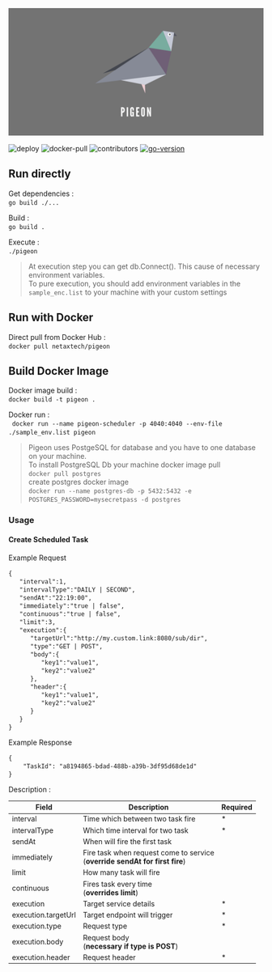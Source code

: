 
![Pigeon](img/pigeon.png)

![deploy](https://github.com/Platron-Tech/pigeon/workflows/Go/badge.svg)
![docker-pull](https://img.shields.io/docker/pulls/netaxtech/pigeon)
![contributors](https://img.shields.io/github/contributors/platron-tech/pigeon)
[![go-version](https://img.shields.io/github/go-mod/go-version/Platron-Tech/pigeon.svg)](https://github.com/Platron-Tech/pigeon)

## Run directly

Get dependencies :\
```go build ./...```

Build :\
```go build .```

Execute :\
```./pigeon```

> At execution step you can get db.Connect(). This cause of necessary environment variables. \
> To pure execution, you should add environment variables in the `sample_enc.list` to your machine with your custom settings

## Run with Docker

Direct pull from Docker Hub :\
```docker pull netaxtech/pigeon```

## Build Docker Image

Docker image build :\
```docker build -t pigeon .```

Docker run :\
``` docker run --name pigeon-scheduler -p 4040:4040 --env-file ./sample_env.list pigeon```

> Pigeon uses PostgeSQL for database and you have to one database on your machine. \
> To install PostgreSQL Db your machine 
> docker image pull \
> ```docker pull postgres``` \
> create postgres docker image \
> ```docker run --name postgres-db -p 5432:5432 -e POSTGRES_PASSWORD=mysecretpass -d postgres```

### Usage

#### Create Scheduled Task

Example Request

```
{
   "interval":1,
   "intervalType":"DAILY | SECOND",
   "sendAt":"22:19:00",
   "immediately":"true | false",
   "continuous":"true | false",
   "limit":3,
   "execution":{
      "targetUrl":"http://my.custom.link:8080/sub/dir",
      "type":"GET | POST",
      "body":{
         "key1":"value1",
         "key2":"value2"
      },
      "header":{
         "key1":"value1",
         "key2":"value2"
      }
   }
}
```

Example Response

```
{
    "TaskId": "a8194865-bdad-488b-a39b-3df95d68de1d"
}
```

Description : 

| Field               | Description                                                                      | Required |
| ------------------- | -------------------------------------------------------------------------------- | -------- |
| interval            | Time which between two task fire                                                 | *        |
| intervalType        | Which time interval for two task                                                 | *        |
| sendAt              | When will fire the first task                                                    |          |
| immediately         | Fire task when request come to service <br> (**override sendAt for first fire**) |          |
| limit               | How many task will fire                                                          |          |
| continuous          | Fires task every time <br> (**overrides limit**)                                 |          |
| execution           | Target service details                                                           | *        |
| execution.targetUrl | Target endpoint will trigger                                                     | *        |
| execution.type      | Request type                                                                     | *        |
| execution.body      | Request body <br> (**necessary if type is POST**)                                |          |
| execution.header    | Request header                                                                   | *        |
